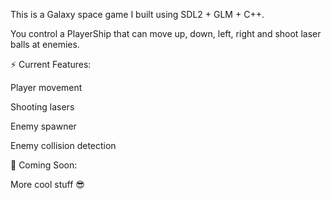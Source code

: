 This is a Galaxy space game I built using SDL2 + GLM + C++.

You control a PlayerShip that can move up, down, left, right and shoot laser balls at enemies.

⚡ Current Features:

Player movement

Shooting lasers

Enemy spawner

Enemy collision detection

🚀 Coming Soon:





More cool stuff 😎
